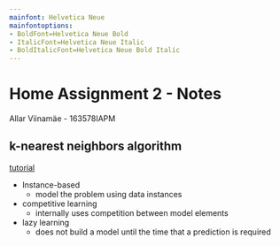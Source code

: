 ```yaml
---
mainfont: Helvetica Neue
mainfontoptions: 
- BoldFont=Helvetica Neue Bold
- ItalicFont=Helvetica Neue Italic
- BoldItalicFont=Helvetica Neue Bold Italic
---
```

# Home Assignment 2 - Notes

Allar Viinamäe - 163578IAPM

## k-nearest neighbors algorithm

[tutorial](https://machinelearningmastery.com/tutorial-to-implement-k-nearest-neighbors-in-python-from-scratch/)

* Instance-based
  * model the problem using data instances
* competitive learning
  * internally uses competition between model elements
* lazy learning
  * does not build a model until the time that a prediction is required
